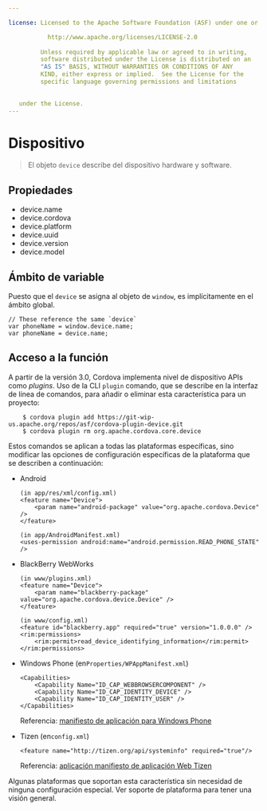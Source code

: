 ```yaml
---

license: Licensed to the Apache Software Foundation (ASF) under one or more contributor license agreements. See the NOTICE file distributed with this work for additional information regarding copyright ownership. The ASF licenses this file to you under the Apache License, Version 2.0 (the "License"); you may not use this file except in compliance with the License. You may obtain a copy of the License at

           http://www.apache.org/licenses/LICENSE-2.0
    
         Unless required by applicable law or agreed to in writing,
         software distributed under the License is distributed on an
         "AS IS" BASIS, WITHOUT WARRANTIES OR CONDITIONS OF ANY
         KIND, either express or implied.  See the License for the
         specific language governing permissions and limitations
    

   under the License.
---
```


# Dispositivo

> El objeto `device` describe del dispositivo hardware y software.

## Propiedades

*   device.name
*   device.cordova
*   device.platform
*   device.uuid
*   device.version
*   device.model

## Ámbito de variable

Puesto que el `device` se asigna al objeto de `window`, es implícitamente en el ámbito global.

    // These reference the same `device`
    var phoneName = window.device.name;
    var phoneName = device.name;
    

## Acceso a la función

A partir de la versión 3.0, Cordova implementa nivel de dispositivo APIs como *plugins*. Uso de la CLI `plugin` comando, que se describe en la interfaz de línea de comandos, para añadir o eliminar esta característica para un proyecto:

        $ cordova plugin add https://git-wip-us.apache.org/repos/asf/cordova-plugin-device.git
        $ cordova plugin rm org.apache.cordova.core.device
    

Estos comandos se aplican a todas las plataformas específicas, sino modificar las opciones de configuración específicas de la plataforma que se describen a continuación:

*   Android
    
        (in app/res/xml/config.xml)
        <feature name="Device">
            <param name="android-package" value="org.apache.cordova.Device" />
        </feature>
        
        (in app/AndroidManifest.xml)
        <uses-permission android:name="android.permission.READ_PHONE_STATE" />
        

*   BlackBerry WebWorks
    
        (in www/plugins.xml)
        <feature name="Device">
            <param name="blackberry-package" value="org.apache.cordova.device.Device" />
        </feature>
        
        (in www/config.xml)
        <feature id="blackberry.app" required="true" version="1.0.0.0" />
        <rim:permissions>
            <rim:permit>read_device_identifying_information</rim:permit>
        </rim:permissions>
        

*   Windows Phone (en`Properties/WPAppManifest.xml`)
    
        <Capabilities>
            <Capability Name="ID_CAP_WEBBROWSERCOMPONENT" />
            <Capability Name="ID_CAP_IDENTITY_DEVICE" />
            <Capability Name="ID_CAP_IDENTITY_USER" />
        </Capabilities>
        
    
    Referencia: [manifiesto de aplicación para Windows Phone][1]

*   Tizen (en`config.xml`)
    
        <feature name="http://tizen.org/api/systeminfo" required="true"/>
        
    
    Referencia: [aplicación manifiesto de aplicación Web Tizen][2]

 [1]: http://msdn.microsoft.com/en-us/library/ff769509%28v=vs.92%29.aspx
 [2]: https://developer.tizen.org/help/topic/org.tizen.help.gs/Creating%20a%20Project.html?path=0_1_1_3#8814682_CreatingaProject-EditingconfigxmlFeatures

Algunas plataformas que soportan esta característica sin necesidad de ninguna configuración especial. Ver soporte de plataforma para tener una visión general.
